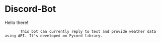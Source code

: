 # Discord-Bot

Hello there!

           This bot can currently reply to text and provide weather data using API. It's developed on Pycord library.
           
